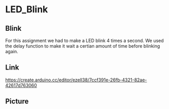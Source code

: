 # LED_Blink

## Blink

For this assignment we had to make a LED blink 4 times a second. We used the delay function to make it wait a certian amount of time before blinking again. 

## Link

https://create.arduino.cc/editor/ezell38/7ccf391e-26fb-4321-82ae-42617d763060

## Picture
